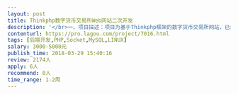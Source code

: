 ```yaml
---                
layout: post       
title: Thinkphp数字货币交易所Web网站二次开发           
description: '</br>一、项目描述：项目为基于Thinkphp框架的数字货币交易所网站，已经基本开发完成。现需要完善数据接口、钱包接口开发、Bug调试及部署。</br></br>二、人员要求：开发者位置须在上海城区，本项目要求开发期间联合办公1-2次。开发者需精通PHP，MySQl，Javascript。熟悉Thinkphp框架，有开发过数字货币交易所、钱包经验者佳</br>'     
contenturl: https://pro.lagou.com/project/7016.html      
tags: [后端开发,PHP,Socket,MySQL,LINUX]            
salary: 3000-5000元          
publish_time: 2018-03-29 15:40:16         
review: 2174人                   
apply: 6人                   
recommend: 0人                   
time_range: 1-2周              
---                 
```

